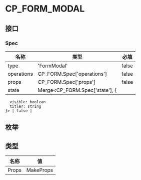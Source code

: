 # CP_FORM_MODAL

## 接口

### Spec
| 名称 | 类型 | 必填 |
| --- | --- | --- |
| type | 'FormModal' | false |
| operations | CP_FORM.Spec['operations'] | false |
| props | CP_FORM.Spec['props'] | false |
| state | Merge<CP_FORM.Spec['state'], {
      visible: boolean
      title?: string
    }> | false |

## 枚举



## 类型

| 名称 | 值 |
| --- | --- |
| Props | MakeProps<Spec> |
